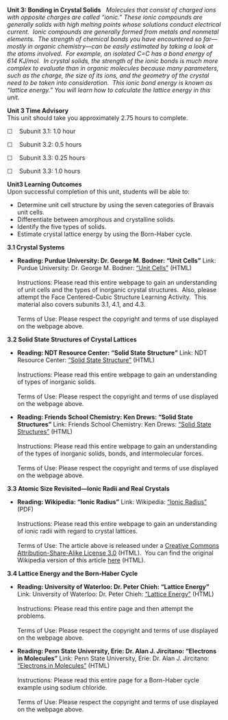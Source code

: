 **Unit 3: Bonding in Crystal Solids** <span id="3"></span> 
*Molecules that consist of charged ions with opposite charges are called
“ionic.” These ionic compounds are generally solids with high melting
points whose solutions conduct electrical current.  Ionic compounds are
generally formed from metals and nonmetal elements.  The strength of
chemical bonds you have encountered so far—mostly in organic
chemistry—can be easily estimated by taking a look at the atoms
involved.  For example, an isolated C=C has a bond energy of 614
KJ/mol.  In crystal solids, the strength of the ionic bonds is much more
complex to evaluate than in organic molecules because many parameters,
such as the charge, the size of its ions, and the geometry of the
crystal need to be taken into consideration.  This ionic bond energy is
known as “lattice energy.” You will learn how to calculate the lattice
energy in this unit.*

**Unit 3 Time Advisory**  
This unit should take you approximately 2.75 hours to complete.  
  
 ☐    Subunit 3.1: 1.0 hour  
  
 ☐    Subunit 3.2: 0.5 hours  
  
 ☐    Subunit 3.3: 0.25 hours  
  
 ☐    Subunit 3.3: 1.0 hours

**Unit3 Learning Outcomes**  
Upon successful completion of this unit, students will be able to:
-   Determine unit cell structure by using the seven categories of
    Bravais unit cells.
-   Differentiate between amorphous and crystalline solids.
-   Identify the five types of solids.
-   Estimate crystal lattice energy by using the Born-Haber cycle.

**3.1 Crystal Systems** <span id="3.1"></span> 
-   **Reading: Purdue University: Dr. George M. Bodner: “Unit Cells”**
    Link: Purdue University: Dr. George M. Bodner: [“Unit
    Cells”](http://chemed.chem.purdue.edu/genchem/topicreview/bp/ch13/unitcell.php)
    (HTML)  
        
     Instructions: Please read this entire webpage to gain an
    understanding of unit cells and the types of inorganic crystal
    structures.  Also, please attempt the Face Centered-Cubic Structure
    Learning Activity.  This material also covers subunits 3.1, 4.1, and
    4.3.  
        
     Terms of Use: Please respect the copyright and terms of use
    displayed on the webpage above.

**3.2 Solid State Structures of Crystal Lattices** <span
id="3.2"></span> 
-   **Reading: NDT Resource Center: “Solid State Structure”**
    Link: NDT Resource Center: [“Solid State
    Structure”](http://www.ndt-ed.org/EducationResources/CommunityCollege/Materials/Structure/solidstate.htm)
    (HTML)  
        
     Instructions: Please read this entire webpage to gain an
    understanding of types of inorganic solids.  
        
     Terms of Use: Please respect the copyright and terms of use
    displayed on the webpage above.

-   **Reading: Friends School Chemistry: Ken Drews: “Solid State
    Structures”**
    Link: Friends School Chemistry: Ken Drews: [“Solid State
    Structures”](http://mysite.verizon.net/kdrews47/solids/solids.html)
    (HTML)  
        
     Instructions: Please read this entire webpage to gain an
    understanding of the types of inorganic solids, bonds, and
    intermolecular forces.  
        
     Terms of Use: Please respect the copyright and terms of use
    displayed on the webpage above.

**3.3 Atomic Size Revisited—Ionic Radii and Real Crystals** <span
id="3.3"></span> 
-   **Reading: Wikipedia: “Ionic Radius”**
    Link: Wikipedia: [“Ionic
    Radius”](http://www.saylor.org/site/wp-content/uploads/2011/06/Ionic-Radius.pdf)
    (PDF)  
        
     Instructions: Please read this entire webpage to gain an
    understanding of ionic radii with regard to crystal lattices.  
        
     Terms of Use: The article above is released under a [Creative
    Commons Attribution-Share-Alike License
    3.0](http://creativecommons.org/licenses/by-sa/3.0/) (HTML).  You
    can find the original Wikipedia version of this article
    [here](http://en.wikipedia.org/wiki/Ionic_radii) (HTML).

**3.4 Lattice Energy and the Born-Haber Cycle** <span id="3.4"></span> 
-   **Reading: University of Waterloo: Dr. Peter Chieh: “Lattice
    Energy”**
    Link: University of Waterloo: Dr. Peter Chieh: [“Lattice
    Energy”](http://www.science.uwaterloo.ca/~cchieh/cact/applychem/lattice.html)
    (HTML)  
        
     Instructions: Please read this entire page and then attempt the
    problems.   
        
     Terms of Use: Please respect the copyright and terms of use
    displayed on the webpage above.

-   **Reading: Penn State University, Erie: Dr. Alan J. Jircitano:
    “Electrons in Molecules”**
    Link: Penn State University, Erie: Dr. Alan J. Jircitano:
    [“Electrons in
    Molecules”](http://chemistry.bd.psu.edu/jircitano/BH.html) (HTML)  
        
     Instructions: Please read this entire page for a Born-Haber cycle
    example using sodium chloride.   
        
     Terms of Use: Please respect the copyright and terms of use
    displayed on the webpage above.


